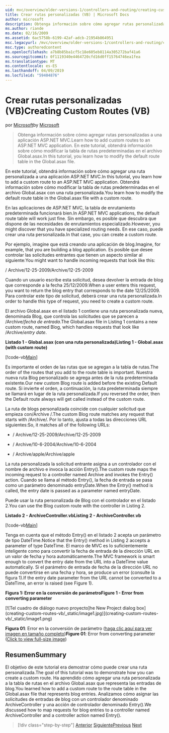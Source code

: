 ```yaml
---
uid: mvc/overview/older-versions-1/controllers-and-routing/creating-custom-routes-vb
title: Crear rutas personalizadas (VB) | Microsoft Docs
author: microsoft
description: Obtenga información sobre cómo agregar rutas personalizadas a una aplicación ASP.NET MVC. En este tutorial, obtendrá información sobre cómo modificar la tabla de rutas predeterminadas en el archivo Global.asax.
ms.author: riande
ms.date: 02/16/2009
ms.assetid: 6ac5758b-6199-42af-adcb-21954b864951
msc.legacyurl: /mvc/overview/older-versions-1/controllers-and-routing/creating-custom-routes-vb
msc.type: authoredcontent
ms.openlocfilehash: a7b8b85ba1cf5c18e605eb8114a305272baf41a6
ms.sourcegitcommit: 0f1119340e4464720cfd16d0ff15764746ea1fea
ms.translationtype: MT
ms.contentlocale: es-ES
ms.lasthandoff: 04/09/2019
ms.locfileid: "59404876"
---
```

# <a name="creating-custom-routes-vb"></a><span data-ttu-id="24e17-104">Crear rutas personalizadas (VB)</span><span class="sxs-lookup"><span data-stu-id="24e17-104">Creating Custom Routes (VB)</span></span>

<span data-ttu-id="24e17-105">por [Microsoft](https://github.com/microsoft)</span><span class="sxs-lookup"><span data-stu-id="24e17-105">by [Microsoft](https://github.com/microsoft)</span></span>

> <span data-ttu-id="24e17-106">Obtenga información sobre cómo agregar rutas personalizadas a una aplicación ASP.NET MVC.</span><span class="sxs-lookup"><span data-stu-id="24e17-106">Learn how to add custom routes to an ASP.NET MVC application.</span></span> <span data-ttu-id="24e17-107">En este tutorial, obtendrá información sobre cómo modificar la tabla de rutas predeterminadas en el archivo Global.asax.</span><span class="sxs-lookup"><span data-stu-id="24e17-107">In this tutorial, you learn how to modify the default route table in the Global.asax file.</span></span>


<span data-ttu-id="24e17-108">En este tutorial, obtendrá información sobre cómo agregar una ruta personalizada a una aplicación ASP.NET MVC.</span><span class="sxs-lookup"><span data-stu-id="24e17-108">In this tutorial, you learn how to add a custom route to an ASP.NET MVC application.</span></span> <span data-ttu-id="24e17-109">Obtendrá información sobre cómo modificar la tabla de rutas predeterminadas en el archivo Global.asax con una ruta personalizada.</span><span class="sxs-lookup"><span data-stu-id="24e17-109">You learn how to modify the default route table in the Global.asax file with a custom route.</span></span>

<span data-ttu-id="24e17-110">En las aplicaciones de ASP.NET MVC, la tabla de enrutamiento predeterminada funcionará bien.</span><span class="sxs-lookup"><span data-stu-id="24e17-110">In ASP.NET MVC applications, the default route table will work just fine.</span></span> <span data-ttu-id="24e17-111">Sin embargo, es posible que descubra que dispone de las necesidades de enrutamientos especializado.</span><span class="sxs-lookup"><span data-stu-id="24e17-111">However, you might discover that you have specialized routing needs.</span></span> <span data-ttu-id="24e17-112">En ese caso, puede crear una ruta personalizada.</span><span class="sxs-lookup"><span data-stu-id="24e17-112">In that case, you can create a custom route.</span></span>

<span data-ttu-id="24e17-113">Por ejemplo, imagine que está creando una aplicación de blog.</span><span class="sxs-lookup"><span data-stu-id="24e17-113">Imagine, for example, that you are building a blog application.</span></span> <span data-ttu-id="24e17-114">Es posible que desee controlar las solicitudes entrantes que tienen un aspecto similar al siguiente:</span><span class="sxs-lookup"><span data-stu-id="24e17-114">You might want to handle incoming requests that look like this:</span></span>

<span data-ttu-id="24e17-115">/ Archive/12-25-2009</span><span class="sxs-lookup"><span data-stu-id="24e17-115">/Archive/12-25-2009</span></span>

<span data-ttu-id="24e17-116">Cuando un usuario escribe esta solicitud, desea devolver la entrada de blog que corresponde a la fecha 25/12/2009.</span><span class="sxs-lookup"><span data-stu-id="24e17-116">When a user enters this request, you want to return the blog entry that corresponds to the date 12/25/2009.</span></span> <span data-ttu-id="24e17-117">Para controlar este tipo de solicitud, deberá crear una ruta personalizada.</span><span class="sxs-lookup"><span data-stu-id="24e17-117">In order to handle this type of request, you need to create a custom route.</span></span>

<span data-ttu-id="24e17-118">El archivo Global.asax en el listado 1 contiene una ruta personalizada nueva, denominada Blog, que controla las solicitudes que se parecen a /Archive/*fecha de entrada*.</span><span class="sxs-lookup"><span data-stu-id="24e17-118">The Global.asax file in Listing 1 contains a new custom route, named Blog, which handles requests that look like /Archive/*entry date*.</span></span>

**<span data-ttu-id="24e17-119">Listado 1 - Global.asax (con una ruta personalizada)</span><span class="sxs-lookup"><span data-stu-id="24e17-119">Listing 1 - Global.asax (with custom route)</span></span>**

[!code-vb[Main](creating-custom-routes-vb/samples/sample1.vb)]

<span data-ttu-id="24e17-120">Es importante el orden de las rutas que se agregan a la tabla de rutas.</span><span class="sxs-lookup"><span data-stu-id="24e17-120">The order of the routes that you add to the route table is important.</span></span> <span data-ttu-id="24e17-121">Nuestra nueva ruta Blog personalizado se agrega antes de la ruta predeterminada existente.</span><span class="sxs-lookup"><span data-stu-id="24e17-121">Our new custom Blog route is added before the existing Default route.</span></span> <span data-ttu-id="24e17-122">Si invierte el orden, a continuación, la ruta predeterminada siempre se llamará en lugar de la ruta personalizada.</span><span class="sxs-lookup"><span data-stu-id="24e17-122">If you reversed the order, then the Default route always will get called instead of the custom route.</span></span>

<span data-ttu-id="24e17-123">La ruta de blogs personalizada coincide con cualquier solicitud que empieza con/Archive /.</span><span class="sxs-lookup"><span data-stu-id="24e17-123">The custom Blog route matches any request that starts with /Archive/.</span></span> <span data-ttu-id="24e17-124">Por lo tanto, ajusta a todas las direcciones URL siguientes:</span><span class="sxs-lookup"><span data-stu-id="24e17-124">So, it matches all of the following URLs:</span></span>

- <span data-ttu-id="24e17-125">/ Archive/12-25-2009</span><span class="sxs-lookup"><span data-stu-id="24e17-125">/Archive/12-25-2009</span></span>

- <span data-ttu-id="24e17-126">/ Archive/10-6-2004</span><span class="sxs-lookup"><span data-stu-id="24e17-126">/Archive/10-6-2004</span></span>

- <span data-ttu-id="24e17-127">/ Archive/apple</span><span class="sxs-lookup"><span data-stu-id="24e17-127">/Archive/apple</span></span>

<span data-ttu-id="24e17-128">La ruta personalizada la solicitud entrante asigna a un controlador con el nombre de archivo e invoca la acción Entry().</span><span class="sxs-lookup"><span data-stu-id="24e17-128">The custom route maps the incoming request to a controller named Archive and invokes the Entry() action.</span></span> <span data-ttu-id="24e17-129">Cuando se llama al método Entry(), la fecha de entrada se pasa como un parámetro denominado entryDate.</span><span class="sxs-lookup"><span data-stu-id="24e17-129">When the Entry() method is called, the entry date is passed as a parameter named entryDate.</span></span>

<span data-ttu-id="24e17-130">Puede usar la ruta personalizada de Blog con el controlador en el listado 2.</span><span class="sxs-lookup"><span data-stu-id="24e17-130">You can use the Blog custom route with the controller in Listing 2.</span></span>

**<span data-ttu-id="24e17-131">Listado 2 - ArchiveController.vb</span><span class="sxs-lookup"><span data-stu-id="24e17-131">Listing 2 - ArchiveController.vb</span></span>**

[!code-vb[Main](creating-custom-routes-vb/samples/sample2.vb)]

<span data-ttu-id="24e17-132">Tenga en cuenta que el método Entry() en el listado 2 acepta un parámetro de tipo DateTime.</span><span class="sxs-lookup"><span data-stu-id="24e17-132">Notice that the Entry() method in Listing 2 accepts a parameter of type DateTime.</span></span> <span data-ttu-id="24e17-133">El marco de MVC es lo suficientemente inteligente como para convertir la fecha de entrada de la dirección URL en un valor de fecha y hora automáticamente.</span><span class="sxs-lookup"><span data-stu-id="24e17-133">The MVC framework is smart enough to convert the entry date from the URL into a DateTime value automatically.</span></span> <span data-ttu-id="24e17-134">Si el parámetro de entrada de fecha de la dirección URL no puede convertirse en una fecha y hora, se produce un error (consulte la figura 1).</span><span class="sxs-lookup"><span data-stu-id="24e17-134">If the entry date parameter from the URL cannot be converted to a DateTime, an error is raised (see Figure 1).</span></span>

**<span data-ttu-id="24e17-135">Figura 1: Error en la conversión de parámetro</span><span class="sxs-lookup"><span data-stu-id="24e17-135">Figure 1 - Error from converting parameter</span></span>**


[![T<span data-ttu-id="24e17-136">el cuadro de diálogo nuevo proyecto]</span><span class="sxs-lookup"><span data-stu-id="24e17-136">he New Project dialog box]</span></span>(creating-custom-routes-vb/_static/image1.jpg)](creating-custom-routes-vb/_static/image1.png)

<span data-ttu-id="24e17-137">**Figura 01**: Error en la conversión de parámetro ([haga clic aquí para ver imagen en tamaño completo](creating-custom-routes-vb/_static/image2.png))</span><span class="sxs-lookup"><span data-stu-id="24e17-137">**Figure 01**: Error from converting parameter ([Click to view full-size image](creating-custom-routes-vb/_static/image2.png))</span></span>


## <a name="summary"></a><span data-ttu-id="24e17-138">Resumen</span><span class="sxs-lookup"><span data-stu-id="24e17-138">Summary</span></span>

<span data-ttu-id="24e17-139">El objetivo de este tutorial era demostrar cómo puede crear una ruta personalizada.</span><span class="sxs-lookup"><span data-stu-id="24e17-139">The goal of this tutorial was to demonstrate how you can create a custom route.</span></span> <span data-ttu-id="24e17-140">Ha aprendido cómo agregar una ruta personalizada a la tabla de rutas en el archivo Global.asax que representa las entradas de blog.</span><span class="sxs-lookup"><span data-stu-id="24e17-140">You learned how to add a custom route to the route table in the Global.asax file that represents blog entries.</span></span> <span data-ttu-id="24e17-141">Analizamos cómo asignar las solicitudes de entradas de blog con un controlador denominado ArchiveController y una acción de controlador denominado Entry().</span><span class="sxs-lookup"><span data-stu-id="24e17-141">We discussed how to map requests for blog entries to a controller named ArchiveController and a controller action named Entry().</span></span>

> [!div class="step-by-step"]
> <span data-ttu-id="24e17-142">[Anterior](asp-net-mvc-controller-overview-vb.md)
> [Siguiente](creating-a-route-constraint-vb.md)</span><span class="sxs-lookup"><span data-stu-id="24e17-142">[Previous](asp-net-mvc-controller-overview-vb.md)
[Next](creating-a-route-constraint-vb.md)</span></span>
